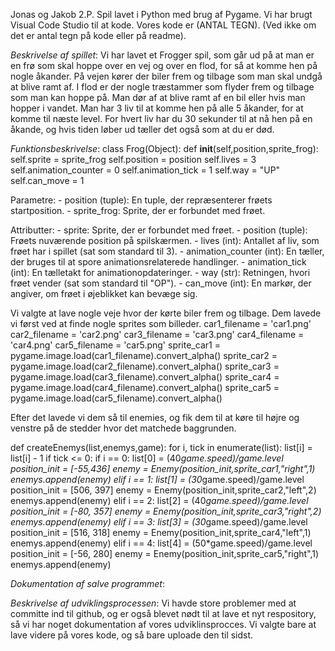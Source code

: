 Jonas og Jakob 2.P.
Spil lavet i Python med brug af Pygame.
Vi har brugt Visual Code Studio til at kode.
Vores kode er (ANTAL TEGN). (Ved ikke om det er antal tegn på kode eller på readme).

*Beskrivelse af spillet*:
Vi har lavet et Frogger spil, som går ud på at man er en frø som skal hoppe over en vej og over en flod, for så at komme hen på nogle åkander. På vejen kører der biler frem og tilbage som man skal undgå at blive ramt af. I flod er der nogle træstammer som flyder frem og tilbage som man kan hoppe på. Man dør af at blive ramt af en bil eller hvis man hopper i vandet. Man har 3 liv til at komme hen på alle 5 åkander, for at komme til næste level. For hvert liv har du 30 sekunder til at nå hen på en åkande, og hvis tiden løber ud tæller det også som at du er død.


*Funktionsbeskrivelse*:
class Frog(Object):
    def __init__(self,position,sprite_frog):
        self.sprite = sprite_frog
        self.position = position
        self.lives = 3
        self.animation_counter = 0
        self.animation_tick = 1
        self.way = "UP"
        self.can_move = 1

Parametre:
    - position (tuple): En tuple, der repræsenterer frøets startposition.
    - sprite_frog: Sprite, der er forbundet med frøet.

Attributter:
    - sprite: Sprite, der er forbundet med frøet.
    - position (tuple): Frøets nuværende position på spilskærmen.
    - lives (int): Antallet af liv, som frøet har i spillet (sat som standard til 3).
    - animation_counter (int): En tæller, der bruges til at spore animationsrelaterede handlinger.
    - animation_tick (int): En tælletakt for animationopdateringer.
    - way (str): Retningen, hvori frøet vender (sat som standard til "OP").
    - can_move (int): En markør, der angiver, om frøet i øjeblikket kan bevæge sig.



Vi valgte at lave nogle veje hvor der kørte biler frem og tilbage. Dem lavede vi først ved at finde nogle sprites som billeder.
car1_filename = 'car1.png'
car2_filename = 'car2.png'
car3_filename = 'car3.png'
car4_filename = 'car4.png'
car5_filename = 'car5.png'
sprite_car1 = pygame.image.load(car1_filename).convert_alpha()
sprite_car2 = pygame.image.load(car2_filename).convert_alpha()
sprite_car3 = pygame.image.load(car3_filename).convert_alpha()
sprite_car4 = pygame.image.load(car4_filename).convert_alpha()
sprite_car5 = pygame.image.load(car5_filename).convert_alpha()

Efter det lavede vi dem så til enemies, og fik dem til at køre til højre og venstre på de stedder hvor det matchede baggrunden.

def createEnemys(list,enemys,game):
    for i, tick in enumerate(list):
        list[i] = list[i] - 1
        if tick <= 0:
            if i == 0:
                list[0] = (40*game.speed)/game.level
                position_init = [-55,436]
                enemy = Enemy(position_init,sprite_car1,"right",1)
                enemys.append(enemy)
            elif i == 1:
                list[1] = (30*game.speed)/game.level
                position_init = [506, 397]
                enemy = Enemy(position_init,sprite_car2,"left",2)
                enemys.append(enemy)
            elif i == 2:
                list[2] = (40*game.speed)/game.level
                position_init = [-80, 357]
                enemy = Enemy(position_init,sprite_car3,"right",2)
                enemys.append(enemy)
            elif i == 3:
                list[3] = (30*game.speed)/game.level
                position_init = [516, 318]
                enemy = Enemy(position_init,sprite_car4,"left",1)
                enemys.append(enemy)
            elif i == 4:
                list[4] = (50*game.speed)/game.level
                position_init = [-56, 280]
                enemy = Enemy(position_init,sprite_car5,"right",1)
                enemys.append(enemy)




*Dokumentation af salve programmet*:



*Beskrivelse af udviklingsprocessen*:
Vi havde store problemer med at committe ind til github, og er også blevet nødt til at lave et nyt respository, så vi har noget dokumentation af vores udviklinsprocces. Vi valgte bare at lave videre på vores kode, og så bare uploade den til sidst.







